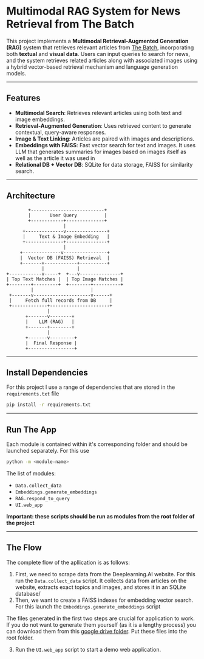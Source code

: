 # Multimodal RAG System for News Retrieval from The Batch

This project implements a **Multimodal Retrieval-Augmented Generation (RAG)** system that retrieves relevant articles from [The Batch](https://www.deeplearning.ai/the-batch/), incorporating both **textual** and **visual data**. Users can input queries to search for news, and the system retrieves related articles along with associated images using a hybrid vector-based retrieval mechanism and language generation models.

---

## Features

- **Multimodal Search**: Retrieves relevant articles using both text and image embeddings.
- **Retrieval-Augmented Generation**: Uses retrieved content to generate contextual, query-aware responses.
- **Image & Text Linking**: Articles are paired with images and descriptions.
- **Embeddings with FAISS**: Fast vector search for text and images. It uses LLM that generates summaries for images based on images itself as well as the article it was used in
- **Relational DB + Vector DB**: SQLite for data storage, FAISS for similarity search.

---

## Architecture

            +---------------------------+
            |       User Query          |
            +------------+--------------+
                         |
          +--------------v---------------+
          |     Text & Image Embedding   |
          +--------------+---------------+
                         |
         +--------------v----------------+
         |  Vector DB (FAISS) Retrieval  |
         +-------+------------+----------+
                 |            |
    +------------v-----+  +---v---------------+
    | Top Text Matches |  | Top Image Matches |
    +--------+---------+  +--------+----------+
             |                     |
     +-------v---------------------v------+
     |     Fetch full records from DB     |
     +-------------+----------------------+
                   |
           +-------v--------+
           |    LLM (RAG)   |
           +-------+--------+
                   |
           +-------v---------+
           |  Final Response |
           +-----------------+


---

## Install Dependencies
For this project I use a range of dependencies that are stored in the ```requirements.txt``` file
```bash
pip install -r requirements.txt

```

---

## Run The App
Each module is contained within it's corresponding folder and should be launched separately. For this use 
```bash
python -m <module-name>
```
The list of modules:
- ```Data.collect_data```
- ```Embeddings.generate_embeddings```
- ```RAG.respond_to_query```
- ```UI.web_app```

**Important: these scripts should be run as modules from the root folder of the project**

---

## The Flow
The complete flow of the apllication is as follows:
1. First, we need to scrape data from the Deeplearning.AI website. For this run the ```Data.collect_data``` script. It collects data from articles on the website, extracts exact topics and images, and stores it in an SQLite database/
2. Then, we want to create a FAISS indexes for embedding vector search. For this launch the ```Embeddings.generate_embeddings``` script

The files generated in the first two steps are crucial for application to work. If you do not want to generate them yourself (as it is a lengthy process) you can download them from this [google drive folder](https://drive.google.com/drive/folders/1UUKSq_tJT2R5oYm9KZ7jjiauTQL19aND?usp=sharing). Put these files into the root folder.

3. Run the ```UI.web_app``` script to start a demo web application.


